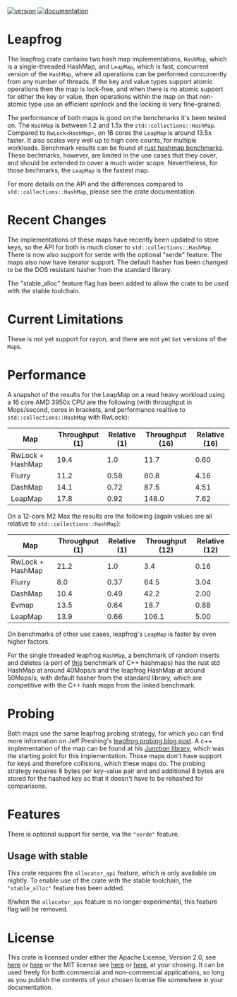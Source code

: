 [![version](https://img.shields.io/crates/v/leapfrog)](https://crates.io/crates/leapfrog) [![documentation](https://docs.rs/leapfrog/badge.svg)](https://docs.rs/leapfrog)

# Leapfrog

The leapfrog crate contains two hash map implementations, `HashMap`, which is a single-threaded HashMap, and `LeapMap`, which is fast, concurrent version of the `HashMap`, where all operations can be performed concurrently from any number of threads. If the key and value types support atomic operations then the map is lock-free, and when there is no atomic support for either the key or value, then operations within the map on that non-atomic type use an efficient spinlock and the locking is very fine-grained.

The performance of both maps is good on the benchmarks it's been tested on. The `HashMap` is between 1.2 and 1.5x the `std::collections::HashMap`. Compared to `RwLock<HashMap>`, on 16 cores the `LeapMap` is around 13.5x faster. It also scales very well up to high core counts, for multiple workloads.  Benchmark results can be found at [rust hashmap benchmarks](https://github.com/robclu/conc-map-bench). These bechmarks, however, are limited in the use cases that they cover, and  should be extended to cover a much wider scope. Nevertheless, for those bechmarks, the `LeapMap` is the fastest map. 

For more details on the API and the differences compared to `std::collections::HashMap`, please see the crate documentation.

# Recent Changes

The implementations of these maps have recently been updated to store keys, so the API for both is much closer to `std::collections::HashMap`. There is now also support for serde with the optional "serde" feature. The maps also now have iterator support. The default hasher has been changed to be the DOS resistant hasher from the standard library.

The "stable_alloc" feature flag has been added to allow the crate to be used with the stable toolchain.

# Current Limitations

These is not yet support for rayon, and there are not yet `Set` versions of the `Map`s.

# Performance

A snapshot of the results for the LeapMap on a read heavy workload using a 16 core AMD 3950x CPU are the following (with throughput in Mops/second, cores in brackets, and  performance realtive to `std::collections::HashMap` with RwLock):

| Map              | Throughput (1) | Relative (1) | Throughput (16) | Relative (16) |
|------------------|----------------|--------------|-----------------|---------------|
| RwLock + HashMap | 19.4           | 1.0          | 11.7            | 0.60          |
| Flurry           | 11.2           | 0.58         | 80.8            | 4.16          |
| DashMap          | 14.1           | 0.72         | 87.5            | 4.51          |
| LeapMap          | 17.8           | 0.92         | 148.0           | 7.62          |

On a 12-core M2 Max the results are the following (again values are all relative to `std::collections::HashMap`):

| Map              | Throughput (1) | Relative (1) | Throughput (12) | Relative (12) |
|------------------|----------------|--------------|-----------------|---------------|
| RwLock + HashMap | 21.2           | 1.0          | 3.4             | 0.16          |
| Flurry           | 8.0            | 0.37         | 64.5            | 3.04          |
| DashMap          | 10.4           | 0.49         | 42.2            | 2.00          |
| Evmap            | 13.5           | 0.64         | 18.7            | 0.88          |
| LeapMap          | 13.9           | 0.66         | 106.1           | 5.00          |

On benchmarks of other use cases, leapfrog's `LeapMap` is faster by even higher factors.

For the single threaded leapfrog `HashMap`, a benchmark of random inserts and deletes (a port of [this](https://martin.ankerl.com/2019/04/01/hashmap-benchmarks-03-03-result-RandomInsertErase/) benchmark of C++ hashmaps) has the rust std HashMap at around 40Mops/s and the leapfrog HashMap at around 50Mops/s, with default hasher from the standard library, which are competitive with the C++ hash maps from the linked benchmark.

# Probing

Both maps use the same leapfrog probing strategy, for which you can find more information on Jeff Preshing's [leapfrog probing blog post](https://preshing.com/20160314/leapfrog-probing/). A c++ implementation of the map can be found at his [Junction library](https://github.com/preshing/junction), which was the starting point for this implementation. Those maps don't have support for keys and therefore collisions, which these maps do. The probing strategy requires 8 bytes per key-value pair and and additional 8 bytes are stored for the hashed key so that it doesn't have to be rehashed for comparisons.

# Features

There is optional support for serde, via the `"serde"` feature.

## Usage with stable

This crate requires the `allocator_api` feature, which is only available on nightly. To enable use of the crate with the stable toolchain, the `"stable_alloc"` feature has been added.

If/when the `allocator_api` feature is no longer experimental, this feature flag will be removed.

# License

This crate is licensed under either the Apache License, Version 2.0, see [here](LICENSE-APACHE) or [here](http://www.apache.org/licenses/LICENSE-2.0) or the MIT license see [here](LICENSE-MIT) or [here](http://opensource.org/licenses/MIT), at your chosing. It can be used freely for both commercial and non-commercial applications, so long as you publish the contents of your chosen license file somewhere in your documentation.